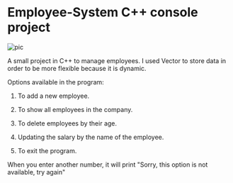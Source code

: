 # Employee-System C++ console project

![pic](https://user-images.githubusercontent.com/108232157/211070370-357bde52-58e4-4431-a90b-8ca840dc32f5.png)

A small project in C++ to manage employees. I used Vector to store data in order to be more flexible because it is dynamic.

Options available in the program:
1) To add a new employee.

2) To show all employees in the company.

3) To delete employees by their age.

4) Updating the salary by the name of the employee.

5) To exit the program.

When you enter another number, it will print "Sorry, this option is not available, try again"
